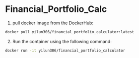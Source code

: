 # Financial_Portfolio_Calc

1. pull docker image from the DockerHub:

```bash
docker pull yilun306/financial_portfolio_calculator:latest
```
2. Run the container using the following command:

```bash
docker run -it yilun306/financial_portfolio_calculator
```
